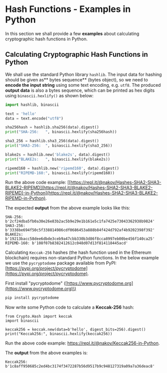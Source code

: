 # Hash Functions - Examples in Python

In this section we shall provide a few **examples** about calculating cryptographic hash functions in Python.

## Calculating Cryptographic Hash Functions in Python

We shall use the standard Python library `hashlib`. The input data for hashing should be given as** bytes sequence** \(bytes object\), so we need to **encode the input string** using some text encoding, e.g. `utf8`. The produced **output data** is also a bytes sequence, which can be printed as hex digits using `binascii.hexlify()` as shown below:

```py
import hashlib, binascii

text = 'hello'
data = text.encode("utf8")

sha256hash = hashlib.sha256(data).digest()
print("SHA-256:   ", binascii.hexlify(sha256hash))

sha3_256 = hashlib.sha3_256(data).digest()
print("SHA3-256:  ", binascii.hexlify(sha3_256))

blake2s = hashlib.new('blake2s', data).digest()
print("BLAKE2s:   ", binascii.hexlify(blake2s))

ripemd160 = hashlib.new('ripemd160', data).digest()
print("RIPEMD-160:", binascii.hexlify(ripemd160))
```

Run the above code example: [[https://repl.it/@nakov/Hashes-SHA2-SHA3-BLAKE2-RIPEMD](https://repl.it/@nakov/Hashes-SHA2-SHA3-BLAKE2-RIPEMD)-in-Python](https://repl.it/@nakov/Hashes-SHA2-SHA3-BLAKE2-RIPEMD-in-Python).

The expected **output** from the above example looks like this:

```
SHA-256:    b'2cf24dba5fb0a30e26e83b2ac5b9e29e1b161e5c1fa7425e73043362938b9824'
SHA3-256:   b'3338be694f50c5f338814986cdf0686453a888b84f424d792af4b9202398f392'
BLAKE2s:    b'19213bacc58dee6dbde3ceb9a47cbb330b3d86f8cca8997eb00be456f140ca25'
RIPEMD-160: b'108f07b8382412612c048d07d13f814118445acd'
```

Calculating `Keccak-256` hashes \(the hash function used in the Ethereum blockchain\) requires non-standard Python functions. In the below example we use the `pycryptodome` package available from PyPI: [https://pypi.org/project/pycryptodome](https://pypi.org/project/pycryptodome).

First install "pycryptodome" \([https://www.pycryptodome.org](https://www.pycryptodome.org)\)

```py
pip install pycryptodome
```

Now write some Python code to calculate a **Keccak-256** hash:

```
from Crypto.Hash import keccak
import binascii

keccak256 = keccak.new(data=b'hello', digest_bits=256).digest()
print("Keccak256:", binascii.hexlify(keccak256))
```

Run the above code example: https://repl.it/@nakov/Keccak256-in-Python.

The **output** from the above examples is:

```
Keccak256: b'1c8aff950685c2ed4bc3174f3472287b56d9517b9c948127319a09a7a36deac8'
```



